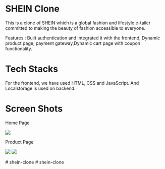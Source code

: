 # SHEIN Clone
This is a clone of SHEIN which is a global fashion and lifestyle e-tailer committed to making the beauty of fashion accessible to everyone.

Features :
Built authentication and integrated it with the frontend, Dynamic product page, payment gateway,Dynamic cart page with coupon functionality.

# Tech Stacks
For the frontend, we have used HTML, CSS and JavaScript. And Localstorage is used on backend.

# Screen Shots

<p>Home Page</p>
<img src="https://github.com/noorikhan/sheinProject/blob/main/screenShots/homePage.png?raw=true">

<p>Product Page</p>
<img src="https://github.com/noorikhan/sheinProject/blob/main/screenShots/productPage1.png?raw=true">
<img src="https://github.com/noorikhan/sheinProject/blob/main/screenShots/productPage2.png?raw=true">


<!-- 1 - starting page is index.html
2 - right promocode is "HOT1111"
3 - to see products, click on home and beauty tabs' "black friday" image
4 - functionalities are - sign in and sign up, filter, cart, favourites, checkout, payment, cart items count and favourites items count. -->
#   s h e i n - c l o n e  
 #   s h e i n - c l o n e  
 